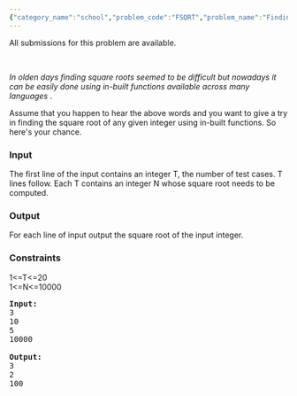 ```yaml
---
{"category_name":"school","problem_code":"FSQRT","problem_name":"Finding Square Roots","languages_supported":{"0":"ADA","1":"ASM","2":"BASH","3":"BF","4":"C","5":"C99 strict","6":"CAML","7":"CLOJ","8":"CLPS","9":"CPP 4.3.2","10":"CPP 4.9.2","11":"CPP14","12":"CS2","13":"D","14":"ERL","15":"FORT","16":"FS","17":"GO","18":"HASK","19":"ICK","20":"ICON","21":"JAVA","22":"JS","23":"LISP clisp","24":"LISP sbcl","25":"LUA","26":"NEM","27":"NICE","28":"NODEJS","29":"PAS fpc","30":"PAS gpc","31":"PERL","32":"PERL6","33":"PHP","34":"PIKE","35":"PRLG","36":"PYPY","37":"PYTH","38":"PYTH 3.4","39":"RUBY","40":"SCALA","41":"SCM chicken","42":"SCM guile","43":"SCM qobi","44":"ST","45":"TCL","46":"TEXT","47":"WSPC"},"max_timelimit":1,"source_sizelimit":50000,"problem_author":"karthikv1392","problem_tester":null,"date_added":"29-04-2015","tags":{"0":"karthikv1392"},"time":{"view_start_date":1436519986,"submit_start_date":1436519986,"visible_start_date":1436519986,"end_date":1735669800},"layout":"problem"}
---
```

<span class="solution-visible-txt">All submissions for this problem are available.</span><p> </p>
<p><i>In olden days finding square roots seemed to be difficult but nowadays it can be easily done using in-built functions available across many languages </i>
.</p>
<p>
Assume that you happen to hear the above words and you want to give a try in finding the square root of any given integer using in-built functions. So here's your chance. 
</p>

<h3>Input</h3>
<p>
The first line of the input contains an integer T, the number of test cases. T lines follow. Each T contains an integer N whose square root needs to be computed.
</p>

<h3>Output</h3>
<p>
For each line of input output the square root of the input integer.
</p>

<h3>Constraints</h3>
<p>
1<=T<=20 <br />
1<=N<=10000 <br />
</p>


<pre><b>Input:</b>
3
10
5
10000

<b>Output:</b>
3
2
100
</pre>
